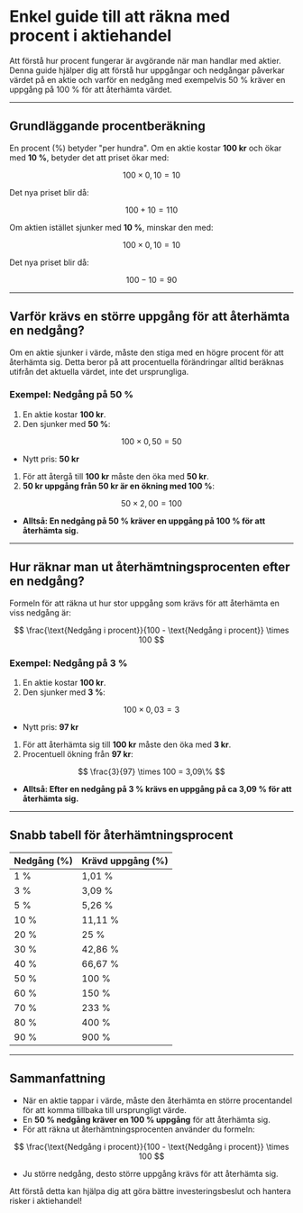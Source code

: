 # **Enkel guide till att räkna med procent i aktiehandel**

Att förstå hur procent fungerar är avgörande när man handlar med aktier. Denna guide hjälper dig att förstå hur uppgångar och nedgångar påverkar värdet på en aktie och varför en nedgång med exempelvis 50 % kräver en uppgång på 100 % för att återhämta värdet.

---

## **Grundläggande procentberäkning**

En procent (%) betyder "per hundra". Om en aktie kostar **100 kr** och ökar med **10 %**, betyder det att priset ökar med:

$$
100 \times 0,10 = 10
$$

Det nya priset blir då:

$$
100 + 10 = 110
$$

Om aktien istället sjunker med **10 %**, minskar den med:

$$
100 \times 0,10 = 10
$$

Det nya priset blir då:

$$
100 - 10 = 90
$$

---

## **Varför krävs en större uppgång för att återhämta en nedgång?**

Om en aktie sjunker i värde, måste den stiga med en högre procent för att återhämta sig. Detta beror på att procentuella förändringar alltid beräknas utifrån det aktuella värdet, inte det ursprungliga.

### **Exempel: Nedgång på 50 %**

1. En aktie kostar **100 kr**.
2. Den sjunker med **50 %**:

$$
100 \times 0,50 = 50
$$

- Nytt pris: **50 kr**

1. För att återgå till **100 kr** måste den öka med **50 kr**.
2. **50 kr uppgång från 50 kr är en ökning med 100 %**:

$$
50 \times 2,00 = 100
$$

- **Alltså: En nedgång på 50 % kräver en uppgång på 100 % för att återhämta sig.**

---

## **Hur räknar man ut återhämtningsprocenten efter en nedgång?**

Formeln för att räkna ut hur stor uppgång som krävs för att återhämta en viss nedgång är:

$$
\frac{\text{Nedgång i procent}}{100 - \text{Nedgång i procent}} \times 100
$$

### **Exempel: Nedgång på 3 %**

1. En aktie kostar **100 kr**.
2. Den sjunker med **3 %**:

$$
100 \times 0,03 = 3
$$

- Nytt pris: **97 kr**

1. För att återhämta sig till **100 kr** måste den öka med **3 kr**.
2. Procentuell ökning från **97 kr**:

$$
\frac{3}{97} \times 100 = 3,09\%
$$

- **Alltså: Efter en nedgång på 3 % krävs en uppgång på ca 3,09 % för att återhämta sig.**

---

## **Snabb tabell för återhämtningsprocent**

| Nedgång (%) | Krävd uppgång (%) |
|------------|-----------------|
| 1 %        | 1,01 %         |
| 3 %        | 3,09 %         |
| 5 %        | 5,26 %         |
| 10 %       | 11,11 %        |
| 20 %       | 25 %           |
| 30 %       | 42,86 %        |
| 40 %       | 66,67 %        |
| 50 %       | 100 %          |
| 60 %       | 150 %          |
| 70 %       | 233 %          |
| 80 %       | 400 %          |
| 90 %       | 900 %          |

---

## **Sammanfattning**

- När en aktie tappar i värde, måste den återhämta en större procentandel för att komma tillbaka till ursprungligt värde.
- En **50 % nedgång kräver en 100 % uppgång** för att återhämta sig.
- För att räkna ut återhämtningsprocenten använder du formeln:

$$
\frac{\text{Nedgång i procent}}{100 - \text{Nedgång i procent}} \times 100
$$

- Ju större nedgång, desto större uppgång krävs för att återhämta sig.

Att förstå detta kan hjälpa dig att göra bättre investeringsbeslut och hantera risker i aktiehandel!
